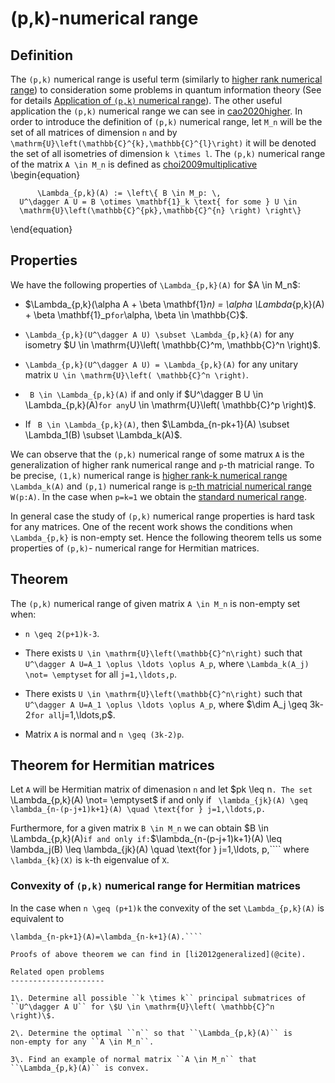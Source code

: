 (p,k)-numerical range
=====================

Definition
----------

The ``(p,k)`` numerical range is useful term (similarly to [higher rank
numerical
range](/numerical-range/generalizations/higher-rank-numerical-range)) to
consideration some problems in quantum information theory (See for
details [Application of ``(p,k)`` numerical
range](/numerical-range/generalizations/application-of-higher-rank-and-p-k-numerical-range)).
The other useful application the ``(p,k)`` numerical range we can see in
[cao2020higher](@cite). In order to introduce the definition of
``(p,k)`` numerical range, let ``M_n`` will be the set of all matrices
of dimension ``n`` and by
``\mathrm{U}\left(\mathbb{C}^{k},\mathbb{C}^{l}\right)`` it will
be denoted the set of all isometries of dimension ``k \times l``. The
``(p,k)`` numerical range of the matrix ``A \in M_n`` is defined as [choi2009multiplicative](@cite) \begin{equation}

          \Lambda_{p,k}(A) := \left\{ B \in M_p: \,  
      U^\dagger A U = B \otimes \mathbf{1}_k \text{ for some } U \in 
      \mathrm{U}\left(\mathbb{C}^{pk},\mathbb{C}^{n} \right) \right\}

\end{equation}

Properties
----------

We have the following properties of ``\Lambda_{p,k}(A)`` for \$A \in
M_n\$:

* \$\Lambda_{p,k}(\alpha A + \beta \mathbf{1}_n) = \alpha
\Lambda_{p,k}(A) + \beta \mathbf{1}_p`` for ``\alpha, \beta \in
\mathbb{C}\$.

* ``\Lambda_{p,k}(U^\dagger A U) \subset \Lambda_{p,k}(A)`` for
any isometry \$U \in \mathrm{U}\left( \mathbb{C}^m, \mathbb{C}^n
\right)\$.

* ``\Lambda_{p,k}(U^\dagger A U) = \Lambda_{p,k}(A)`` for any
unitary matrix ``U \in \mathrm{U}\left( \mathbb{C}^n \right)``.

* `` B \in \Lambda_{p,k}(A)`` if and only if \$U^\dagger B U \in
\Lambda_{p,k}(A)`` for any ``U \in \mathrm{U}\left( \mathbb{C}^p
\right)\$.

* If `` B \in \Lambda_{p,k}(A)``, then \$\Lambda_{n-pk+1}(A)
\subset \Lambda_1(B) \subset \Lambda_k(A)\$.

We can observe that the ``(p,k)`` numerical range of some matrux ``A``
is the generalization of higher rank numerical range and ``p``-th
matricial range. To be precise, ``(1,k)`` numerical range is [higher
rank-k numerical
range](/numerical-range/generalizations/higher-rank-numerical-range)
``\Lambda_k(A)`` and ``(p,1)`` numerical range is [``p``-th matricial
numerical range](/numerical-range/generalizations/p-th-matricial-range)
``W(p:A)``. In the case when ``p=k=1`` we obtain the [standard numerical
range](/numerical-range).

In general case the study of ``(p,k)`` numerical range properties is
hard task for any matrices. One of the recent work shows the conditions
when ``\Lambda_{p,k}`` is non-empty set. Hence the following theorem
tells us some properties of ``(p,k)``- numerical range for Hermitian
matrices.

Theorem
-------

The ``(p,k)`` numerical range of given matrix ``A \in M_n`` is
non-empty set when:

* ``n \geq 2(p+1)k-3``.

* There exists ``U \in \mathrm{U}\left(\mathbb{C}^n\right)`` such
that ``U^\dagger A U=A_1 \oplus \ldots \oplus A_p``, where
``\Lambda_k(A_j) \not= \emptyset`` for all ``j=1,\ldots,p``.

* There exists ``U \in \mathrm{U}\left(\mathbb{C}^n\right)`` such
that ``U^\dagger A U=A_1 \oplus \ldots \oplus A_p``, where \$\dim
A_j \geq 3k-2`` for all ``j=1,\ldots,p\$.

* Matrix ``A`` is normal and ``n \geq (3k-2)p``.

Theorem for Hermitian matrices
------------------------------

Let ``A`` will be Hermitian matrix of dimenasion ``n`` and let \$pk
\leq n``. The set ``\Lambda_{p,k}(A) \not= \emptyset\$ if and only
if ```` \lambda_{jk}(A) \geq \lambda_{n-(p-j+1)k+1}(A) \quad
\text{for } j=1,\ldots,p.````

Furthermore, for a given matrix ``B \in M_n`` we can obtain \$B \in
\Lambda_{p,k}(A)`` if and only if: ``\$\lambda_{n-(p-j+1)k+1}(A)
\leq \lambda_j(B) \leq \lambda_{jk}(A) \quad \text{for }
j=1,\ldots, p,```` where ``\lambda_{k}(X)`` is ``k``-th eigenvalue of
``X``.

### Convexity of ``(p,k)`` numerical range for Hermitian matrices

In the case when ``n \geq (p+1)k`` the convexity of the set
``\Lambda_{p,k}(A)`` is equivalent to
````\lambda_k(A)=\lambda_{pk}(A) \\, \text{ and } \\,
\lambda_{n-pk+1}(A)=\lambda_{n-k+1}(A).````

Proofs of above theorem we can find in [li2012generalized](@cite).

Related open problems
---------------------

1\. Determine all possible ``k \times k`` principal submatrices of
``U^\dagger A U`` for \$U \in \mathrm{U}\left( \mathbb{C}^n
\right)\$.

2\. Determine the optimal ``n`` so that ``\Lambda_{p,k}(A)`` is
non-empty for any ``A \in M_n``.

3\. Find an example of normal matrix ``A \in M_n`` that
``\Lambda_{p,k}(A)`` is convex.
